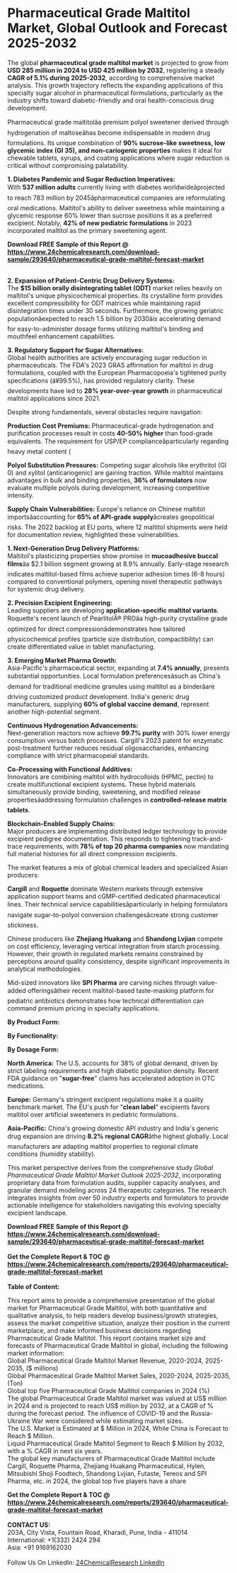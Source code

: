 <h1>Pharmaceutical Grade Maltitol Market, Global Outlook and Forecast 2025-2032</h1><p>The global <strong>pharmaceutical grade maltitol market</strong> is projected to grow from <strong>USD 285 million in 2024 to USD 425 million by 2032</strong>, registering a steady <strong>CAGR of 5.1% during 2025-2032</strong>, according to comprehensive market analysis. This growth trajectory reflects the expanding applications of this specialty sugar alcohol in pharmaceutical formulations, particularly as the industry shifts toward diabetic-friendly and oral health-conscious drug development.</p><p>Pharmaceutical grade maltitolâa premium polyol sweetener derived through hydrogenation of maltoseâhas become indispensable in modern drug formulations. Its unique combination of <strong>90% sucrose-like sweetness, low glycemic index (GI 35), and non-cariogenic properties</strong> makes it ideal for chewable tablets, syrups, and coating applications where sugar reduction is critical without compromising palatability.</p><p><strong>1. Diabetes Pandemic and Sugar Reduction Imperatives:</strong><br>
With <strong>537 million adults</strong> currently living with diabetes worldwideâprojected to reach 783 million by 2045âpharmaceutical companies are reformulating oral medications. Maltitol's ability to deliver sweetness while maintaining a glycemic response 60% lower than sucrose positions it as a preferred excipient. Notably, <strong>42% of new pediatric formulations</strong> in 2023 incorporated maltitol as the primary sweetening agent.</p><div><b>Download FREE Sample of this Report @ 
            <a href="https://www.24chemicalresearch.com/download-sample/293640/pharmaceutical-grade-maltitol-forecast-market">
            https://www.24chemicalresearch.com/download-sample/293640/pharmaceutical-grade-maltitol-forecast-market</a></b></div><br><p><strong>2. Expansion of Patient-Centric Drug Delivery Systems:</strong><br>
The <strong>$15 billion orally disintegrating tablet (ODT)</strong> market relies heavily on maltitol's unique physicochemical properties. Its crystalline form provides excellent compressibility for ODT matrices while maintaining rapid disintegration times under 30 seconds. Furthermore, the growing geriatric populationâexpected to reach 1.5 billion by 2030âis accelerating demand for easy-to-administer dosage forms utilizing maltitol's binding and mouthfeel enhancement capabilities.</p><p><strong>3. Regulatory Support for Sugar Alternatives:</strong><br>
Global health authorities are actively encouraging sugar reduction in pharmaceuticals. The FDA's 2023 GRAS affirmation for maltitol in drug formulations, coupled with the European Pharmacopoeia's tightened purity specifications (â¥99.5%), has provided regulatory clarity. These developments have led to <strong>28% year-over-year growth</strong> in pharmaceutical maltitol applications since 2021.</p><p>Despite strong fundamentals, several obstacles require navigation:</p><p><strong>Production Cost Premiums:</strong> Pharmaceutical-grade hydrogenation and purification processes result in costs <strong>40-50% higher</strong> than food-grade equivalents. The requirement for USP/EP complianceâparticularly regarding heavy metal content (
	</p><p><strong>Polyol Substitution Pressures:</strong> Competing sugar alcohols like erythritol (GI 0) and xylitol (anticariogenic) are gaining traction. While maltitol maintains advantages in bulk and binding properties, <strong>36% of formulators</strong> now evaluate multiple polyols during development, increasing competitive intensity.</p><p><strong>Supply Chain Vulnerabilities:</strong> Europe's reliance on Chinese maltitol importsâaccounting for <strong>65% of API-grade supply</strong>âcreates geopolitical risks. The 2022 backlog at EU ports, where 12 maltitol shipments were held for documentation review, highlighted these vulnerabilities.</p><p><strong>1. Next-Generation Drug Delivery Platforms:</strong><br>
Maltitol's plasticizing properties show promise in <strong>mucoadhesive buccal films</strong>âa $2.1 billion segment growing at 8.9% annually. Early-stage research indicates maltitol-based films achieve superior adhesion times (6-8 hours) compared to conventional polymers, opening novel therapeutic pathways for systemic drug delivery.</p><p><strong>2. Precision Excipient Engineering:</strong><br>
Leading suppliers are developing <strong>application-specific maltitol variants</strong>. Roquette's recent launch of PearlitolÂ® PROâa high-purity crystalline grade optimized for direct compressionâdemonstrates how tailored physicochemical profiles (particle size distribution, compactibility) can create differentiated value in tablet manufacturing.</p><p><strong>3. Emerging Market Pharma Growth:</strong><br>
Asia-Pacific's pharmaceutical sector, expanding at <strong>7.4% annually</strong>, presents substantial opportunities. Local formulation preferencesâsuch as China's demand for traditional medicine granules using maltitol as a binderâare driving customized product development. India's generic drug manufacturers, supplying <strong>60% of global vaccine demand</strong>, represent another high-potential segment.</p><p><strong>Continuous Hydrogenation Advancements:</strong><br>
	Next-generation reactors now achieve <strong>99.7% purity</strong> with 30% lower energy consumption versus batch processes. Cargill's 2023 patent for enzymatic post-treatment further reduces residual oligosaccharides, enhancing compliance with strict pharmacopeial standards.</p><p><strong>Co-Processing with Functional Additives:</strong><br>
	Innovators are combining maltitol with hydrocolloids (HPMC, pectin) to create multifunctional excipient systems. These hybrid materials simultaneously provide binding, sweetening, and modified release propertiesâaddressing formulation challenges in <strong>controlled-release matrix tablets</strong>.</p><p><strong>Blockchain-Enabled Supply Chains:</strong><br>
	Major producers are implementing distributed ledger technology to provide excipient pedigree documentation. This responds to tightening track-and-trace requirements, with <strong>78% of top 20 pharma companies</strong> now mandating full material histories for all direct compression excipients.</p><p>The market features a mix of global chemical leaders and specialized Asian producers:</p><p><strong>Cargill</strong> and <strong>Roquette</strong> dominate Western markets through extensive application support teams and cGMP-certified dedicated pharmaceutical lines. Their technical service capabilitiesâparticularly in helping formulators navigate sugar-to-polyol conversion challengesâcreate strong customer stickiness.</p><p>Chinese producers like <strong>Zhejiang Huakang</strong> and <strong>Shandong Lvjian</strong> compete on cost efficiency, leveraging vertical integration from starch processing. However, their growth in regulated markets remains constrained by perceptions around quality consistency, despite significant improvements in analytical methodologies.</p><p>Mid-sized innovators like <strong>SPI Pharma</strong> are carving niches through value-added offeringsâtheir recent maltitol-based taste-masking platform for pediatric antibiotics demonstrates how technical differentiation can command premium pricing in specialty applications.</p><p><strong>By Product Form:</strong></p><p><strong>By Functionality:</strong></p><p><strong>By Dosage Form:</strong></p><p><strong>North America:</strong> The U.S. accounts for 38% of global demand, driven by strict labeling requirements and high diabetic population density. Recent FDA guidance on "<strong>sugar-free</strong>" claims has accelerated adoption in OTC medications.</p><p><strong>Europe:</strong> Germany's stringent excipient regulations make it a quality benchmark market. The EU's push for "<strong>clean label</strong>" excipients favors maltitol over artificial sweeteners in pediatric formulations.</p><p><strong>Asia-Pacific:</strong> China's growing domestic API industry and India's generic drug expansion are driving <strong>8.2% regional CAGR</strong>âthe highest globally. Local manufacturers are adapting maltitol properties to regional climate conditions (humidity stability).</p><p>This market perspective derives from the comprehensive study <em>Global Pharmaceutical Grade Maltitol Market Outlook 2025-2032</em>, incorporating proprietary data from formulation audits, supplier capacity analyses, and granular demand modeling across 24 therapeutic categories. The research integrates insights from over 50 industry experts and formulators to provide actionable intelligence for stakeholders navigating this evolving specialty excipient landscape.</p><div><b>Download FREE Sample of this Report @ 
            <a href="https://www.24chemicalresearch.com/download-sample/293640/pharmaceutical-grade-maltitol-forecast-market">
            https://www.24chemicalresearch.com/download-sample/293640/pharmaceutical-grade-maltitol-forecast-market</a></b></div><br><div><b>Get the Complete Report & TOC @ 
            <a href="https://www.24chemicalresearch.com/reports/293640/pharmaceutical-grade-maltitol-forecast-market">
            https://www.24chemicalresearch.com/reports/293640/pharmaceutical-grade-maltitol-forecast-market</a></b></div><br>
            <b>Table of Content:</b><p>This report aims to provide a comprehensive presentation of the global market for Pharmaceutical Grade Maltitol, with both quantitative and qualitative analysis, to help readers develop business/growth strategies, assess the market competitive situation, analyze their position in the current marketplace, and make informed business decisions regarding Pharmaceutical Grade Maltitol. This report contains market size and forecasts of Pharmaceutical Grade Maltitol in global, including the following market information:<br />
Global Pharmaceutical Grade Maltitol Market Revenue, 2020-2024, 2025-2035, ($ millions)<br />
Global Pharmaceutical Grade Maltitol Market Sales, 2020-2024, 2025-2035, (Ton)<br />
Global top five Pharmaceutical Grade Maltitol companies in 2024 (%)<br />
The global Pharmaceutical Grade Maltitol market was valued at US$ million in 2024 and is projected to reach US$ million by 2032, at a CAGR of % during the forecast period. The influence of COVID-19 and the Russia-Ukraine War were considered while estimating market sizes.<br />
The U.S. Market is Estimated at $ Million in 2024, While China is Forecast to Reach $ Million.<br />
Liquid Pharmaceutical Grade Maltitol Segment to Reach $ Million by 2032, with a % CAGR in next six years.<br />
The global key manufacturers of Pharmaceutical Grade Maltitol include Cargill, Roquette Pharma, Zhejiang Huakang Pharmaceutical, Hylen, Mitsubishi Shoji Foodtech, Shandong Lvjian, Futaste, Tereos and SPI Pharma, etc. in 2024, the global top five players have a share</p><div><b>Get the Complete Report & TOC @ 
            <a href="https://www.24chemicalresearch.com/reports/293640/pharmaceutical-grade-maltitol-forecast-market">
            https://www.24chemicalresearch.com/reports/293640/pharmaceutical-grade-maltitol-forecast-market</a></b></div><br><b>CONTACT US:</b><br>
            203A, City Vista, Fountain Road, Kharadi, Pune, India - 411014<br>
            International: +1(332) 2424 294<br>
            Asia: +91 9169162030 <br><br>
            Follow Us On LinkedIn: <a href="https://www.linkedin.com/company/24chemicalresearch/">24ChemicalResearch LinkedIn</a>
